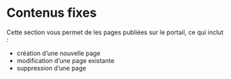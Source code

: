 # Contenus fixes

Cette section vous permet de les pages publiées sur le portail, ce qui inclut :

* création d’une nouvelle page
* modification d’une page existante
* suppression d’une page





